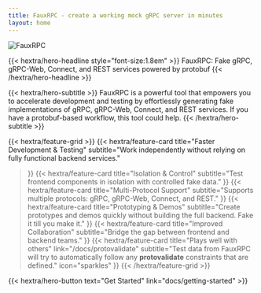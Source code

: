 ```yaml
---
title: FauxRPC - create a working mock gRPC server in minutes
layout: home
---
```

![FauxRPC](</logo-wide.jpg>)

{{< hextra/hero-headline style="font-size:1.8em" >}}
FauxRPC: Fake gRPC, gRPC-Web, Connect, and REST services powered by protobuf
{{< /hextra/hero-headline >}}

{{< hextra/hero-subtitle >}}
FauxRPC is a powerful tool that empowers you to accelerate development and testing by effortlessly generating fake implementations of gRPC, gRPC-Web, Connect, and REST services. If you have a protobuf-based workflow, this tool could help.
{{< /hextra/hero-subtitle >}}

{{< hextra/feature-grid >}}
  {{< hextra/feature-card
    title="Faster Development & Testing"
    subtitle="Work independently without relying on fully functional backend services."
  >}}
  {{< hextra/feature-card
    title="Isolation & Control"
    subtitle="Test frontend components in isolation with controlled fake data."
  >}}
  {{< hextra/feature-card
    title="Multi-Protocol Support"
    subtitle="Supports multiple protocols: gRPC, gRPC-Web, Connect, and REST."
  >}}
  {{< hextra/feature-card
    title="Prototyping & Demos"
    subtitle="Create prototypes and demos quickly without building the full backend. Fake it till you make it."
  >}}
  {{< hextra/feature-card
    title="Improved Collaboration"
    subtitle="Bridge the gap between frontend and backend teams."
  >}}
  {{< hextra/feature-card
    title="Plays well with others"
    link="/docs/protovalidate"
    subtitle="Test data from FauxRPC will try to automatically follow any **protovalidate** constraints that are defined."
    icon="sparkles"
  >}}
{{< /hextra/feature-grid >}}

{{< hextra/hero-button text="Get Started" link="docs/getting-started" >}}
